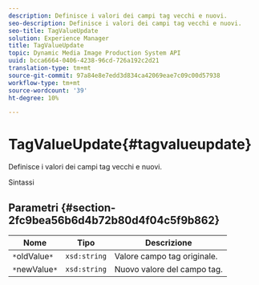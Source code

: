 ```yaml
---
description: Definisce i valori dei campi tag vecchi e nuovi.
seo-description: Definisce i valori dei campi tag vecchi e nuovi.
seo-title: TagValueUpdate
solution: Experience Manager
title: TagValueUpdate
topic: Dynamic Media Image Production System API
uuid: bcca6664-0406-4238-96cd-726a192c2d21
translation-type: tm+mt
source-git-commit: 97a84e8e7edd3d834ca42069eae7c09c00d57938
workflow-type: tm+mt
source-wordcount: '39'
ht-degree: 10%

---
```



# TagValueUpdate{#tagvalueupdate}

Definisce i valori dei campi tag vecchi e nuovi.

Sintassi

## Parametri {#section-2fc9bea56b6d4b72b80d4f04c5f9b862}

| Nome | Tipo | Descrizione |
|---|---|---|
| `*`oldValue`*` | `xsd:string` | Valore campo tag originale. |
| `*`newValue`*` | `xsd:string` | Nuovo valore del campo tag. |

